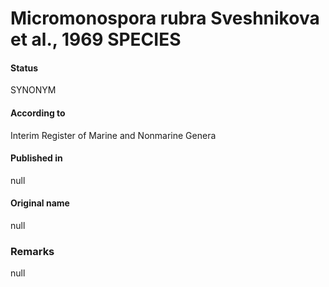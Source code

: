 # Micromonospora rubra Sveshnikova et al., 1969 SPECIES

#### Status
SYNONYM

#### According to
Interim Register of Marine and Nonmarine Genera

#### Published in
null

#### Original name
null

### Remarks
null